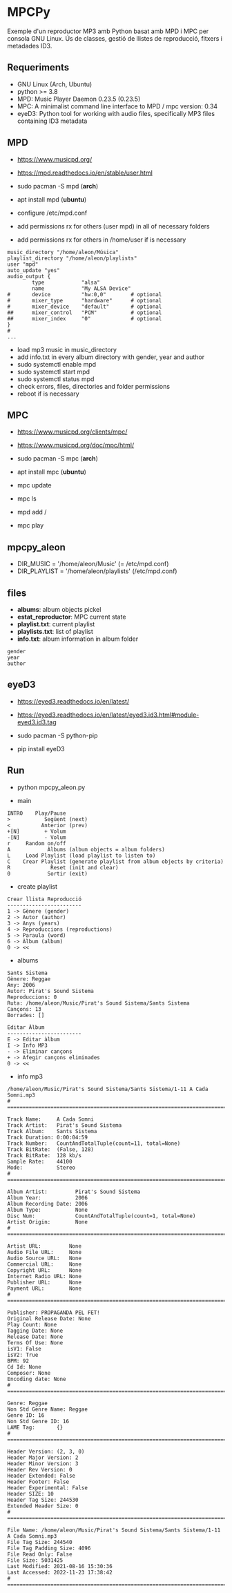 # MPCPy

Exemple d'un reproductor MP3 amb Python basat amb MPD i MPC per consola GNU Linux.
Ús de classes, gestió de llistes de reproducció, fitxers i metadades ID3.

## Requeriments

- GNU Linux (Arch, Ubuntu)
- python >= 3.8
- MPD: Music Player Daemon 0.23.5 (0.23.5)
- MPC: A minimalist command line interface to MPD / mpc version: 0.34
- eyeD3: Python tool for working with audio files, specifically MP3 files containing ID3 metadata

## MPD
- https://www.musicpd.org/
- https://mpd.readthedocs.io/en/stable/user.html

- sudo pacman -S mpd (**arch**)
- apt install mpd (**ubuntu**)
- configure /etc/mpd.conf
- add permissions rx for others (user mpd) in all of necessary folders
- add permissions rx for others in /home/user if is necessary
```
music_directory "/home/aleon/Música"
playlist_directory "/home/aleon/playlists"
user "mpd"
auto_update "yes"
audio_output {
        type            "alsa"
        name            "My ALSA Device"
#       device          "hw:0,0"        # optional
#       mixer_type      "hardware"      # optional
#       mixer_device    "default"       # optional
##      mixer_control   "PCM"           # optional
##      mixer_index     "0"             # optional
}
#
...
```
- load mp3 music in music_directory
- add info.txt in every album directory with gender, year and author 
- sudo systemctl enable mpd
- sudo systemctl start mpd
- sudo systemctl status mpd
- check errors, files, directories and folder permissions
- reboot if is necessary

## MPC
- https://www.musicpd.org/clients/mpc/
- https://www.musicpd.org/doc/mpc/html/

- sudo pacman -S mpc (**arch**)
- apt install mpc (**ubuntu**)
- mpc update
- mpc ls
- mpd add /
- mpc play

## mpcpy_aleon

- DIR_MUSIC = '/home/aleon/Music' (= /etc/mpd.conf)
- DIR_PLAYLIST = '/home/aleon/playlists' (/etc/mpd.conf)

## files

- **albums**: album objects pickel
- **estat_reproductor**: MPC current state
- **playlist.txt**: current playlist
- **playlists.txt**: list of playlist
- **info.txt**: album information in album folder
```
gender
year
author
```

## eyeD3
- https://eyed3.readthedocs.io/en/latest/
- https://eyed3.readthedocs.io/en/latest/eyed3.id3.html#module-eyed3.id3.tag

- sudo pacman -S python-pip
- pip install eyeD3


## Run

- python mpcpy_aleon.py

- main
```
INTRO    Play/Pause
>           Següent (next)
<          Anterior (prev)
+[N]        + Volum
-[N]        - Volum
r     Random on/off 
A            Àlbums (album objects = album folders)
L     Load Playlist (load playlist to listen to)
C    Crear Playlist (generate playlist from album objects by criteria)
R             Reset (init and clear)
0            Sortir (exit)
```

- create playlist
```
Crear llista Reproducció
------------------------
1 -> Gènere (gender)
2 -> Autor (author)
3 -> Anys (years)
4 -> Reproduccions (reproductions)
5 -> Paraula (word)
6 -> Àlbum (album)
0 -> <<
```

- albums
```
Sants Sistema
Gènere: Reggae
Any: 2006
Autor: Pirat's Sound Sistema
Reproduccions: 0
Ruta: /home/aleon/Music/Pirat's Sound Sistema/Sants Sistema
Cançons: 13
Borrades: []

Editar Àlbum
------------------------
E -> Editar àlbum
I -> Info MP3
- -> Eliminar cançons
+ -> Afegir cançons eliminades
0 -> <<
```

- info mp3
```
/home/aleon/Music/Pirat's Sound Sistema/Sants Sistema/1-11 A Cada Somni.mp3
# =============================================================================

Track Name:     A Cada Somni
Track Artist:   Pirat's Sound Sistema
Track Album:    Sants Sistema
Track Duration: 0:00:04:59
Track Number:   CountAndTotalTuple(count=11, total=None)
Track BitRate:  (False, 128)
Track BitRate:  128 kb/s
Sample Rate:    44100
Mode:           Stereo
# =============================================================================

Album Artist:         Pirat's Sound Sistema
Album Year:           2006
Album Recording Date: 2006
Album Type:           None
Disc Num:             CountAndTotalTuple(count=1, total=None)
Artist Origin:        None
# =============================================================================

Artist URL:         None
Audio File URL:     None
Audio Source URL:   None
Commercial URL:     None
Copyright URL:      None
Internet Radio URL: None
Publisher URL:      None
Payment URL:        None
# =============================================================================

Publisher: PROPAGANDA PEL FET!
Original Release Date: None
Play Count: None
Tagging Date: None
Release Date: None
Terms Of Use: None
isV1: False
isV2: True
BPM: 92
Cd Id: None
Composer: None
Encoding date: None
# =============================================================================

Genre: Reggae
Non Std Genre Name: Reggae
Genre ID: 16
Non Std Genre ID: 16
LAME Tag:       {}
# =============================================================================

Header Version: (2, 3, 0)
Header Major Version: 2
Header Minor Version: 3
Header Rev Version: 0
Header Extended: False
Header Footer: False
Header Experimental: False
Header SIZE: 10
Header Tag Size: 244530
Extended Header Size: 0
# =============================================================================

File Name: /home/aleon/Music/Pirat's Sound Sistema/Sants Sistema/1-11 A Cada Somni.mp3
File Tag Size: 244540
File Tag Padding Size: 4096
File Read Only: False
File Size: 5031425
Last Modified: 2021-08-16 15:30:36
Last Accessed: 2022-11-23 17:38:42
# =============================================================================
```